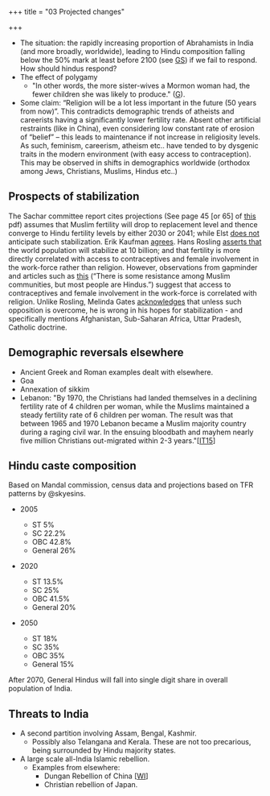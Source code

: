 +++
title = "03 Projected changes"

+++

- The situation: the rapidly increasing proportion of Abrahamists in India (and more broadly, worldwide), leading to Hindu composition falling below the 50% mark at least before 2100 (see [GS](https://docs.google.com/spreadsheets/d/18ey-j5gUt5CavCGghUqrsGncftRzy1TRFjNXah8kb5A/edit#gid=1)) if we fail to respond. How should hindus respond?
- The effect of polygamy
  - "In other words, the more sister-wives a Mormon woman had, the fewer children she was likely to produce." ([G](http://www.theguardian.com/science/2011/feb/27/mormon-polygamists-fruit-fly)).
- Some claim: “Religion will be a lot less important in the future (50 years from now)”. This contradicts demographic trends of atheists and careerists having a significantly lower fertility rate. Absent other artificial restraints (like in China), even considering low constant rate of erosion of “belief” – this leads to maintenance if not increase in religiosity levels. As such, feminism, careerism, atheism etc.. have tended to by dysgenic traits in the modern environment (with easy access to contraception). This may be observed in shifts in demographics worldwide (orthodox among Jews, Christians, Muslims, Hindus etc..)

## Prospects of stabilization

The Sachar committee report cites projections (See page 45 \[or 65\] of [this](http://zakatindia.org/Files/Sachar%20Report%20(Full).pdf) pdf) assumes that Muslim fertility will drop to replacement level and thence converge to Hindu fertility levels by either 2030 or 2041; while Elst [does not](http://www.bharatvani.org/books/demogislam/index.html) anticipate such stabilization. Erik Kaufman [agrees](http://www.youtube.com/watch?v=w2cENue7JxI&feature=share). Hans Rosling [asserts that](http://www.ted.com/talks/hans_rosling_religions_and_babies.html) the world population will stabilize at 10 billion; and that fertility is more directly correlated with access to contraceptives and female involvement in the work-force rather than religion. However, observations from gapminder and articles such as [this](http://www.guardian.co.uk/global-development/2012/jul/07/zoe-williams-nepal-contraception-pregnancy?fb=native&CMP=FBCNETTXT9038) (“There is some resistance among Muslim communities, but most people are Hindus.”) suggest that access to contraceptives and female involvement in the work-force is correlated with religion. Unlike Rosling, Melinda Gates [acknowledges](http://www.youtube.com/watch?feature=player_detailpage&v=2BOTS9GAjc4#t=1233s) that unless such opposition is overcome, he is wrong in his hopes for stabilization - and specifically mentions Afghanistan, Sub-Saharan Africa, Uttar Pradesh, Catholic doctrine.


## Demographic reversals elsewhere

- Ancient Greek and Roman examples dealt with elsewhere.
- Goa
- Annexation of sikkim
- Lebanon: "By 1970, the Christians had landed themselves in a declining fertility rate of 4 children per woman, while the Muslims maintained a steady fertility rate of 6 children per woman. The result was that between 1965 and 1970 Lebanon became a Muslim majority country during a raging civil war. In the ensuing bloodbath and mayhem nearly five million Christians out-migrated within 2-3 years."\[[IT15](http://indiatomorrow.co/nation/3778-fudging-of-census-data-continues-while-the-bjp-slumbers)\]

## Hindu caste composition
Based on Mandal commission, census data and projections based on TFR patterns by @skyesins.

- 2005
    - ST 5%
    - SC 22.2%
    - OBC 42.8%
    - General 26%

- 2020
    - ST 13.5%
    - SC 25%
    - OBC 41.5%
    - General 20%

- 2050
    - ST 18%
    - SC 35%
    - OBC 35%
    - General 15%

After 2070, General Hindus will fall into single digit share in overall population of India.


## Threats to India
- A second partition involving Assam, Bengal, Kashmir. 
  - Possibly also Telangana and Kerala. These are not too precarious, being surrounded by Hindu majority states.
- A large scale all-India Islamic rebellion.
  - Examples from elsewhere:
      - Dungan Rebellion of China \[[WI](https://en.wikipedia.org/wiki/Dungan_Revolt_(1862%E2%80%9377))\]
      - Christian rebellion of Japan.

